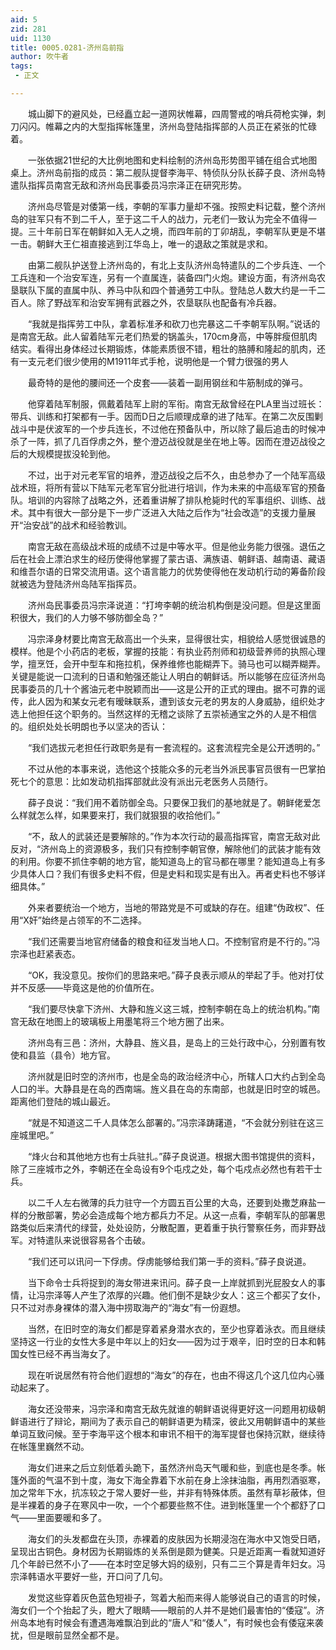 ```yaml
---
aid: 5
zid: 281
uid: 1130
title: 0005.0281-济州岛前指
author: 吹牛者
tags: 
 - 正文

---
```




　　城山脚下的避风处，已经矗立起一道网状帷幕，四周警戒的哨兵荷枪实弹，刺刀闪闪。帷幕之内的大型指挥帐篷里，济州岛登陆指挥部的人员正在紧张的忙碌着。

　　一张依据21世纪的大比例地图和史料绘制的济州岛形势图平铺在组合式地图桌上。济州岛前指的成员：第二舰队提督李海平、特侦队分队长薛子良、济州岛特遣队指挥员南宫无敌和济州岛民事委员冯宗泽正在研究形势。

　　济州岛尽管是对倭第一线，李朝的军事力量却不强。按照史料记载，整个济州岛的驻军只有不到二千人，至于这二千人的战力，元老们一致认为完全不值得一提。三十年前日军在朝鲜如入无人之境，而四年前的丁卯胡乱，李朝军队更是不堪一击。朝鲜大王仁祖直接逃到江华岛上，唯一的退敌之策就是求和。

　　由第二舰队护送登上济州岛的，有北上支队济州岛特遣队的二个步兵连、一个工兵连和一个治安军连，另有一个直属连，装备四门火炮。建设方面，有济州岛农垦联队下属的直属中队、养马中队和四个普通劳工中队。登陆总人数大约是一千二百人。除了野战军和治安军拥有武器之外，农垦联队也配备有冷兵器。

　　“我就是指挥劳工中队，拿着标准矛和砍刀也完暴这二千李朝军队啊。”说话的是南宫无敌。此人留着陆军元老们热爱的锅盖头，170cm身高，中等胖瘦但肌肉结实。看得出身体经过长期锻炼，体能素质很不错，粗壮的胳膊和隆起的肌肉，还有一支元老们很少使用的M1911年式手枪，说明他是一个臂力很强的男人

　　最奇特的是他的腰间还一个皮套——装着一副用钢丝和牛筋制成的弹弓。

　　他穿着陆军制服，佩戴着陆军上尉的军衔。南宫无敌曾经在PLA里当过班长：带兵、训练和打架都有一手。因而D日之后顺理成章的进了陆军。在第二次反围剿战斗中是伏波军的一个步兵连长，不过他在预备队中，所以除了最后追击的时候冲杀了一阵，抓了几百俘虏之外，整个澄迈战役就是坐在地上等。因而在澄迈战役之后的大规模提拔没轮到他。

　　不过，出于对元老军官的培养，澄迈战役之后不久，由总参办了一个陆军高级战术班，将所有营以下陆军元老军官分批进行培训，作为未来的中高级军官的预备队。培训的内容除了战略之外，还着重讲解了排队枪毙时代的军事组织、训练、战术。其中有很大一部分是下一步广泛进入大陆之后作为“社会改造”的支援力量展开“治安战”的战术和经验教训。

　　南宫无敌在高级战术班的成绩不过是中等水平。但是他业务能力很强。退伍之后在社会上漂泊求生的经历使得他掌握了蒙古语、满族语、朝鲜语、越南语、藏语和维吾尔语的日常交流用语。这个语言能力的优势使得他在发动机行动的筹备阶段就被选为登陆济州岛陆军指挥员。

　　济州岛民事委员冯宗泽说道：“打垮李朝的统治机构倒是没问题。但是这里面积很大，我们的人力够不够防御全岛？”

　　冯宗泽身材要比南宫无敌高出一个头来，显得很壮实，相貌给人感觉很诚恳的模样。他是个小药店的老板，掌握的技能：有执业药剂师和初级营养师的执照心理学，擅烹饪，会开中型车和拖拉机，保养维修也能糊弄下。骑马也可以糊弄糊弄。关键是能说一口流利的日语和勉强还能让人明白的朝鲜话。所以能够在应征济州岛民事委员的几十个酱油元老中脱颖而出——这是公开的正式的理由。据不可靠的谣传，此人因为和某女元老有暧昧联系，遭到该女元老的男友的人身威胁，组织处才选上他担任这个职务的。当然这样的无稽之谈除了五崇祯通宝之外的人是不相信的。组织处处长明朗也予以坚决的否认：

　　“我们选拔元老担任行政职务是有一套流程的。这套流程完全是公开透明的。”

　　不过从他的本事来说，选他这个技能众多的元老当外派民事官员很有一巴掌拍死七个的意思：比如发动机指挥部就此没有派出元老医务人员随行。

　　薛子良说：“我们用不着防御全岛。只要保卫我们的基地就是了。朝鲜佬爱怎么样就怎么样，如果要来打，我们就狠狠的收拾他们。”

　　“不，敌人的武装还是要解除的。”作为本次行动的最高指挥官，南宫无敌对此反对，“济州岛上的资源极多，我们只有控制李朝官僚，解除他们的武装才能有效的利用。你要不抓住李朝的地方官，能知道岛上的官马都在哪里？能知道岛上有多少具体人口？我们有很多史料不假，但是史料和现实是有出入。再者史料也不够详细具体。”

　　外来者要统治一个地方，当地的带路党是不可或缺的存在。组建“伪政权”、任用“X奸”始终是占领军的不二选择。

　　“我们还需要当地官府储备的粮食和征发当地人口。不控制官府是不行的。”冯宗泽也赶紧表态。

　　“OK，我没意见。按你们的思路来吧。”薛子良表示顺从的举起了手。他对打仗并不反感——毕竟这是他的价值所在。

　　“我们要尽快拿下济州、大静和旌义这三城，控制李朝在岛上的统治机构。”南宫无敌在地图上的玻璃板上用墨笔将三个地方圈了出来。

　　济州岛有三邑：济州，大静县、旌义县，是岛上的三处行政中心，分别置有牧使和县监（县令）地方官。

　　济州就是旧时空的济州市，也是全岛的政治经济中心，所辖人口大约占到全岛人口的半。大静县是在岛的西南端。旌义县在岛的东南部，也就是旧时空的城邑。距离他们登陆的城山最近。

　　“就是不知道这二千人具体怎么部署的。”冯宗泽踌躇道，“不会就分别驻在这三座城里吧。”

　　“烽火台和其他地方也有士兵驻扎。”薛子良说道。根据大图书馆提供的资料，除了三座城市之外，李朝还在全岛设有9个屯戍之处，每个屯戍点必然也有若干士兵。

　　以二千人左右微薄的兵力驻守一个方圆五百公里的大岛，还要到处撒芝麻盐一样的分散部署，势必会造成每个地方都兵力不足。从这一点看，李朝军队的部署思路类似后来清代的绿营，处处设防，分散配置，更着重于执行警察任务，而非野战军。对特遣队来说很容易各个击破。

　　“我们还可以讯问一下俘虏。俘虏能够给我们第一手的资料。”薛子良说道。

　　当下命令士兵将捉到的海女带进来讯问。薛子良一上岸就抓到光屁股女人的事情，让冯宗泽等人产生了浓厚的兴趣。他们倒不是缺少女人：这三个都买了女仆，只不过对赤身裸体的潜入海中捞取海产的“海女”有一份遐想。

　　当然，在旧时空的海女们都是穿着紧身潜水衣的，至少也穿着泳衣。而且继续坚持这一行业的女性大多是中年以上的妇女——因为过于艰辛，旧时空的日本和韩国女性已经不再当海女了。

　　现在听说居然有符合他们遐想的“海女”的存在，也由不得这几个这几位内心骚动起来了。

　　海女还没带来，冯宗泽和南宫无敌先就谁的朝鲜语说得更好这一问题用初级朝鲜语进行了辩论，期间为了表示自己的朝鲜语更为精深，彼此又用朝鲜语中的某些单词互致问候。至于李海平这个根本和审讯不相干的海军提督也保持沉默，继续待在帐篷里巍然不动。

　　海女们进来之后立刻低着头跪下，虽然济州岛天气暖和些，到底也是冬季。帐篷外面的气温不到十度，海女下海全靠着下水前在身上涂抹油脂，再用烈酒驱寒，加之常年下水，抗冻较之于常人要好一些，并非有特殊体质。虽然有草衫蔽体，但是半裸着的身子在寒风中一吹，一个个都要些熬不住。进到帐篷里一个个都舒了口气——里面要暖和多了。

　　海女们的头发都盘在头顶，赤裸着的皮肤因为长期浸泡在海水中又饱受日晒，呈现出古铜色。身材因为长期锻炼的关系倒是颇为健美。只是近距离一看就知道好几个年龄已然不小了——在本时空足够大妈的级别，只有二三个算是青年妇女。冯宗泽韩语水平要好一些，开口问了几句。

　　发觉这些穿着灰色蓝色短褂子，驾着大船而来得人能够说自己的语言的时候，海女们一个个抬起了头，瞪大了眼睛——眼前的人并不是她们最害怕的“倭寇”。济州岛本地有时候会有遭遇海难飘泊到此的“唐人”和“倭人”，有时候也会有倭寇来袭扰，但是眼前显然全都不是。


